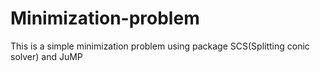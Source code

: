 # Minimization-problem
This is a simple minimization problem using package SCS(Splitting conic solver) and JuMP
